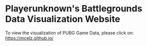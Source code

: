 # Playerunknown's Battlegrounds Data Visualization Website
To view the visualization of PUBG Game Data, please click on:  https://mcelz.github.io/
